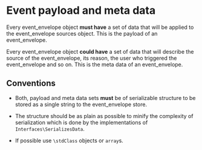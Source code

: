 # Event payload and meta data

Every event_envelope object __must have__ a set of data that will be applied to the event_envelope sources object. This is the payload of an event_envelope.

Every event_envelope object __could have__ a set of data that will describe the source of the event_envelope, its reason, the user who triggered the event_envelope and so on.
This is the meta data of an event_envelope.

## Conventions

* Both, payload and meta data sets __must__ be of serializable structure to be stored as a single string to the event_envelope store.

* The structure should be as plain as possible to minify the complexity of serialization which is done by the implementations of `Interfaces\SerializesData`.

* If possible use `\stdClass` objects or `array`s.


